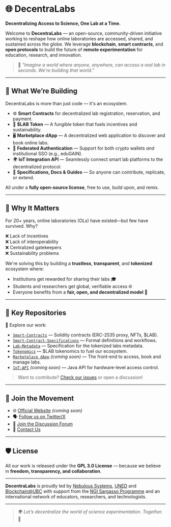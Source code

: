 # 🌐 DecentraLabs

**Decentralizing Access to Science, One Lab at a Time.**

Welcome to **DecentraLabs** — an open-source, community-driven initiative working to reshape how online laboratories are accessed, shared, and sustained across the globe. We leverage **blockchain**, **smart contracts**, and **open protocols** to build the future of **remote experimentation** for education, research, and innovation.

> 🧪 *"Imagine a world where anyone, anywhere, can access a real lab in seconds. We're building that world."*

---

## 🚀 What We’re Building

DecentraLabs is more than just code — it's an ecosystem.

- ⚙️ **Smart Contracts** for decentralized lab registration, reservation, and payment.  
- 🧠 **$LAB Token** — A fungible token that fuels incentives and sustainability.  
- 🖥️ **Marketplace dApp** — A decentralized web application to discover and book online labs.  
- 🔐 **Federated Authentication** — Support for both crypto wallets *and* institutional SSO (e.g., eduGAIN).  
- 🌍 **IoT Integration API** — Seamlessly connect smart lab platforms to the decentralized protocol.  
- 📖 **Specifications, Docs & Guides** — So anyone can contribute, replicate, or extend.

All under a **fully open-source license**, free to use, build upon, and remix.

---

## 🌱 Why It Matters

For 20+ years, online laboratories (OLs) have existed—but few have survived. Why?

❌ Lack of incentives  
❌ Lack of interoperability  
❌ Centralized gatekeepers  
❌ Sustainability problems  

We're solving this by building a **trustless**, **transparent**, and **tokenized** ecosystem where:

- Institutions get rewarded for sharing their labs 🎓  
- Students and researchers get global, verifiable access 🌐  
- Everyone benefits from a **fair, open, and decentralized model** 🔁  

---

## 📂 Key Repositories

🔗 Explore our work:

- [`Smart-Contracts`](https://github.com/DecentraLabsCom/Smart-Contracts) — Solidity contracts (ERC-2535 proxy, NFTs, $LAB).  
- [`Smart-Contract-Specifications`](https://github.com/DecentraLabsCom/Smart-Contract-Specifications) — Formal definitions and workflows.
- [`Lab-Metadata`](https://github.com/DecentraLabsCom/Lab-Metadata) — Specification for the tokenized labs metadata.
- [`Tokenomics`](https://github.com/DecentraLabsCom/Smart-Contract-Specifications) — $LAB tokenomics to fuel our ecosystem.  
- [`Marketplace dApp`](https://github.com/DecentraLabsCom/Marketplace) *(coming soon)* — The front-end to access, book and manage labs.  
- [`IoT-API`](https://github.com/DecentraLabsCom/IoT-API) *(coming soon)* — Java API for hardware-level access control.

> Want to contribute? [Check our issues](https://github.com/orgs/DecentraLabsCom/projects) or open a discussion!

---

## 🤝 Join the Movement

- 🌐 [Official Website](https://decentralabs.org) *(coming soon)*  
- 🗣️ [Follow us on Twitter/X](https://twitter.com/DecentraLabs)  
- 💬 [Join the Discussion Forum](https://github.com/DecentraLabsCom/.github/discussions)  
- 📨 [Contact Us](mailto:contact@nebsyst.com)

---

## 🛡 License

All our work is released under the **GPL 3.0 License** — because we believe in **freedom, transparency, and collaboration**.

---

**DecentraLabs** is proudly led by [Nebulous Systems](https://nebsyst.com), [UNED](https://www.uned.es/) and [Blockchain@UBC](https://blockchain.ubc.ca/) with support from the [NGI Sargasso Programme](https://ngisargasso.eu/) and an international network of educators, researchers, and technologists.

---

> 🌍 *Let’s decentralize the world of science experimentation. Together.* 💫
